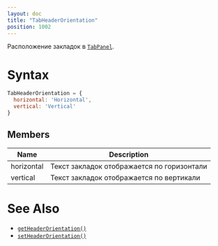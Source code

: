 ```yaml
---
layout: doc
title: "TabHeaderOrientation"
position: 1002
---
```


Расположение закладок в [`TabPanel`](../).

# Syntax

```js
TabHeaderOrientation = {
  horizontal: 'Horizontal',
  vertical: 'Vertical'
}
```

## Members

|Name|Description|
|----|-----------|
|horizontal|Текст закладок отображается по горизонтали|
|vertical|Текст закладок отображается по вертикали|

# See Also

* [`getHeaderOrientation()`](../TabPanel.getHeaderOrientation/)
* [`setHeaderOrientation()`](../TabPanel.setHeaderOrientation/)
